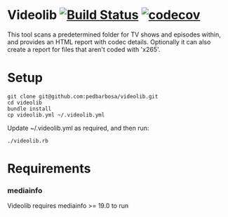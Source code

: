 # Videolib [![Build Status](https://travis-ci.org/pedbarbosa/videolib.svg?branch=master)](https://travis-ci.org/pedbarbosa/videolib) [![codecov](https://codecov.io/gh/pedbarbosa/videolib/branch/master/graph/badge.svg)](https://codecov.io/gh/pedbarbosa/videolib)

This tool scans a predetermined folder for TV shows and episodes within, and provides an HTML report with codec details. Optionally it can also create a report for files that aren't coded with 'x265'.

# Setup

```
git clone git@github.com:pedbarbosa/videolib.git
cd videolib
bundle install
cp videolib.yml ~/.videolib.yml
```

Update ~/.videolib.yml as required, and then run:

```
./videolib.rb
```

# Requirements

### mediainfo

Videolib requires mediainfo >= 19.0 to run

